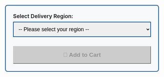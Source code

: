 <div class="price-selector" style="background: #f8f9fa; border: 2px solid #004e92; border-radius: 8px; padding: 1.5rem; margin: 1.5rem 0;">
  <label for="deliveryOption" class="form-label" style="font-weight: 600; font-size: 1.1rem; margin-bottom: 0.5rem; display: block;">Select Delivery Region:</label>
  <select class="form-select" id="deliveryOption" onchange="updatePrice()" style="border: 2px solid #004e92; padding: 0.75rem; font-size: 1.1rem; margin-bottom: 1rem; width: 100%;">
    <option value="">-- Please select your region --</option>

  {% if page.cart_name contains 'PowerShark' %}
    <option value="uk" data-price="{{site.psukprice}}" data-sku="powersharkuk">🇬🇧 UK Delivery - £{{site.psukprice}} (48hr tracked)</option>
    <option value="us" data-price="{{site.psusprice}}" data-sku="powersharkus">🇺🇸 US Delivery - £{{site.psusprice}} (Tariffs/Duties Paid)</option>
    <option value="row" data-price="{{site.psrowprice}}" data-sku="powersharkrow">🌍 Rest of World - £{{site.psrowprice}} (International tracked)</option>
  {% elsif page.cart_name == 'V2 BlueSCSI Desktop' %}
    <option value="uk" data-price="{{ site.desktopukprice }}" data-sku="v2desktopuk">🇬🇧 UK Delivery - £{{ site.desktopukprice }}</option>
    <option value="row" data-price="{{ site.desktoprowprice }}" data-sku="v2desktoprow">🌍 Rest of World - £{{ site.desktoprowprice }} (International tracked)</option>
  {% elsif page.cart_name == 'V2 BlueSCSI Desktop Kit' %}
    <option value="uk" data-price="{{ site.desktopkitukprice }}" data-sku="v2desktopkituk">🇬🇧 UK Delivery - £{{ site.desktopkitukprice }}</option>
    <option value="row" data-price="{{ site.desktopkitrowprice }}" data-sku="v2desktopkitrow">🌍 Rest of World - £{{ site.desktopkitrowprice }} (International tracked)</option>
  {% elsif page.cart_name == 'V2 BlueSCSI Desktop PCB Only' %}
    <option value="uk" data-price="{{ site.desktoppcbukprice }}" data-sku="v2desktoppcbuk">🇬🇧 UK Delivery - £{{ site.desktoppcbukprice }}</option>
    <option value="row" data-price="{{ site.desktoppcbrowprice }}" data-sku="v2desktoppcbrow">🌍 Rest of World - £{{ site.desktoppcbrowprice }} (International tracked)</option>
  {% elsif page.cart_name == 'V2 BlueSCSI DB25 Mini' %}
    <option value="uk" data-price="{{ site.db25ukprice }}" data-sku="v2db25uk">🇬🇧 UK Delivery - £{{ site.db25ukprice }}</option>
    <option value="row" data-price="{{ site.db25rowprice }}" data-sku="v2db25row">🌍 Rest of World - £{{ site.db25rowprice }} (International standard)</option>
  {% elsif page.cart_name == 'V2 BlueSCSI DB25 Mini Kit' %}
    <option value="uk" data-price="{{ site.db25kitukprice }}" data-sku="v2db25kituk">🇬🇧 UK Delivery - £{{ site.db25kitukprice }}</option>
    <option value="row" data-price="{{ site.db25kitrowprice }}" data-sku="v2db25kitrow">🌍 Rest of World - £{{ site.db25kitrowprice }} (International tracked)</option>
  {% elsif page.cart_name == 'V2 BlueSCSI DB25 Mini PCB' %}
    <option value="uk" data-price="{{ site.db25pcbukprice }}" data-sku="v2db25pcbuk">🇬🇧 UK Delivery - £{{ site.db25pcbukprice }}</option>
    <option value="row" data-price="{{ site.db25pcbrowprice }}" data-sku="v2db25pcbrow">🌍 Rest of World - £{{ site.db25pcbrowprice }} (International tracked)</option>
  {% elsif page.cart_name == 'V2 BlueSCSI Powerbook' %}
    <option value="uk" data-price="{{ site.pbukprice }}" data-sku="v2pbuk">🇬🇧 UK Delivery - £{{ site.pbukprice }}</option>
    <option value="row" data-price="{{ site.pbrowprice }}" data-sku="v2pbrow">🌍 Rest of World - £{{ site.pbrowprice }} (International standard)</option>
  {% elsif page.cart_name == 'V2 BlueSCSI Powerbook Kit' %}
    <option value="uk" data-price="{{ site.pbkitukprice }}" data-sku="v2pbkituk">🇬🇧 UK Delivery - £{{ site.pbkitukprice }}</option>
    <option value="row" data-price="{{ site.pbkitrowprice }}" data-sku="v2pbkitrow">🌍 Rest of World - £{{ site.pbkitrowprice }} (International tracked)</option>
  {% elsif page.cart_name == 'V2 BlueSCSI Powerbook PCB' %}
    <option value="uk" data-price="{{ site.pbpcbukprice }}" data-sku="v2pbpcbuk">🇬🇧 UK Delivery - £{{ site.pbpcbukprice }}</option>
    <option value="row" data-price="{{ site.pbpcbrowprice }}" data-sku="v2pbpcbrow">🌍 Rest of World - £{{ site.pbpcbrowprice }} (International tracked)</option>                
  {% elsif page.cart_name contains 'Amiga Denise PCB' %}
    <option value="uk" data-price="{{site.deniseukprice}}" data-sku="deniseuk">🇬🇧 UK Delivery - £{{site.deniseukprice}} (48hr tracked)</option>
    <option value="us" data-price="{{site.deniseusprice}}" data-sku="deniseus">🇺🇸 US Delivery - £{{site.deniseusprice}} (Tariffs/Duties Paid)</option>
    <option value="row" data-price="{{site.deniserowprice}}" data-sku="deniserow">🌍 Rest of World - £{{site.deniserowprice}} (International tracked)</option>
  {% elsif page.cart_name contains 'Alicia 1200' %}
    <option value="uk" data-price="{{site.aliciaukprice}}" data-sku="aliciauk">🇬🇧 UK Delivery - £{{site.aliciaukprice}} (48hr tracked)</option>
    <option value="us" data-price="{{site.aliciausprice}}" data-sku="aliciaus">🇺🇸 US Delivery - £{{site.aliciausprice}} (Tariffs/Duties Paid)</option>
    <option value="row" data-price="{{site.aliciarowprice}}" data-sku="aliciarow">🌍 Rest of World - £{{site.aliciarowprice}} (International tracked)</option>
  {% elsif page.cart_name contains '68EC020' %}
    <option value="uk" data-price="{{site.cpuukprice}}" data-sku="cpuuk">🇬🇧 UK Delivery - £{{site.cpuukprice}} (2nd Class)</option>
    <option value="us" data-price="{{site.cpuusprice}}" data-sku="cpuus">🇺🇸 US Delivery - £{{site.cpuusprice}} (Tariffs/Duties Paid)</option>
    <option value="row" data-price="{{site.cpurowprice}}" data-sku="cpurow">🌍 Rest of World - £{{site.cpurowprice}} (International tracked)</option>        
  {% elsif page.cart_name contains 'VGA Adapter' %}
    <option value="uk" data-price="{{site.denisevgapriceuk}}" data-sku="vgaadapter">🇬🇧 UK Delivery - £{{site.denisevgapriceuk}}</option>
    <option value="row" data-price="{{site.denisevgapricerow}}" data-sku="vgaadapterrow">🌍 Rest of World - £{{site.denisevgapricerow}} (International standard)</option>  
  {% elsif page.cart_name contains 'PicoGUS' %}
    <option value="uk" data-price="{{site.picogusukprice}}" data-sku="picogusuk">🇬🇧 UK Delivery - £{{site.picogusukprice}}</option>
    <option value="row" data-price="{{site.picogusrowprice}}" data-sku="picogusrow">🌍 Rest of World - £{{site.picogusrowprice}} (International tracked)</option>
  {% elsif page.cart_name contains 'PicoMEM 8-bit' %}
    <option value="uk" data-price="{{site.picomemukprice}}" data-sku="picomemuk">🇬🇧 UK Delivery - £{{site.picomemukprice}}</option>
    <option value="row" data-price="{{site.picomemrowprice}}" data-sku="picomemrow">🌍 Rest of World - £{{site.picomemrowprice}} (International tracked)</option>
  {% elsif page.cart_name contains 'AdLib Module' %}
    <option value="uk" data-price="{{ site.adlibprice }}" data-sku="adlibpicomem">🇬🇧🌍 Only with PicoMEM - £{{ site.adlibprice }}</option>
    <option value="row" data-price="{{ site.adlibonlyprice }}" data-sku="adlibonly">🇬🇧🌍 Separate Adlib Purchase (without PicoMEM) - £{{ site.adlibonlyprice }} (standard delivery)</option>
  {% elsif page.cart_name contains 'Midi Cable' %}
    <option value="uk" data-price="6" data-sku="midi15uk">🇬🇧 UK Delivery - £6</option>
    <option value="row" data-price="10" data-sku="midi15row">🌍 Rest of World - £10 (International standard)</option>
    {% endif %}
  </select>
  
  <div id="priceDisplay" style="display:none; font-size: 1.4rem; font-weight: 700; color: #004e92; margin: 1rem 0;">
    Price: £<span id="priceAmount">0</span>
  </div>
  
  <button class="btn btn-success btn-lg" id="addToCartBtn" onclick="addToCart()" disabled style="width: 100%; padding: 1rem; font-size: 1.2rem; font-weight: 600;">
    🛒 Add to Cart
  </button>
</div>

<style>
.price-selector .form-select:focus {
  border-color: #ff6b35;
  box-shadow: 0 0 0 0.2rem rgba(255, 107, 53, 0.25);
}

#addToCartBtn:disabled {
  background: #ccc !important;
  border-color: #ccc !important;
  cursor: not-allowed;
}

#addToCartBtn:not(:disabled):hover {
  transform: translateY(-2px);
  box-shadow: 0 4px 12px rgba(0,0,0,0.2);
  transition: all 0.3s ease;
}
</style>